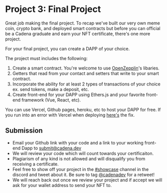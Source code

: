 # Project 3: Final Project

Great job making the final project. To recap we've built our very own meme coin, crypto bank, and deployed smart contracts but before you can official be a Cadena graduate and earn your NFT certificate, there's one more project.

For your final project, you can create a DAPP of your choice.

 The project must includes the following:

1. Create a smart contract. You're welcome to use [OpenZepplin](https://docs.openzeppelin.com/contracts/4.x/)'s libaries.
2. Getters that read from your contact and setters that write to your smart contract.
3. Incorporate the ability for at least 2 types of transactions of your choice ex. send tokens, make a deposit, etc.
4. Create front-end for your DAPP using Ethers.js and your favorite front-end framework (Vue, React, etc). 

You can use Vercel, Github pages, heroku, etc to host your DAPP for free. If you run into an error with Vercel when deploying [here's](https://dev.to/rabihcigar/treating-warnings-as-errors-because-process-env-ci-true-22i4) the fix.

## Submission

* Email your Github link with your code and a link to your working front-end Dapp to [submit@cadena.dev]()  
* We will review your code which will count towards your certificaiton. 
* Plagiarism of any kind is not allowed and will disqualify you from receiving a certificate.
* Feel free to show off your project in the [#showcase](https://discord.gg/UQayXxzazc) channel in the discord and tweet about it. Be sure to tag [@cadenadev](https://twitter.com/cadenadev) for a retweet!
* We will reach back out once we review your project and if accept we will ask for your wallet address to send your NFT to.

